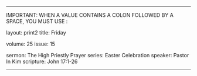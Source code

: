 ---

IMPORTANT: WHEN A VALUE CONTAINS A COLON FOLLOWED BY A SPACE, YOU MUST USE &#58;

layout: print2
title: Friday

volume: 25
issue: 15

sermon: The High Priestly Prayer
series: Easter Celebration
speaker: Pastor In Kim
scripture: John 17:1-26

---